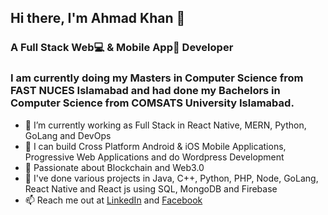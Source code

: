 ## Hi there, I'm Ahmad Khan 👋
### A Full Stack Web💻 & Mobile App📱 Developer
### I am currently doing my Masters in Computer Science from FAST NUCES Islamabad and had done my Bachelors in Computer Science from COMSATS University Islamabad.

- 🔭 I’m currently working as Full Stack in React Native, MERN, Python, GoLang and DevOps
- 💪 I can build Cross Platform Android & iOS Mobile Applications, Progressive Web Applications and do Wordpress Development 
- 🌱 Passionate about Blockchain and Web3.0 
- 👯 I've done various projects in Java, C++, Python, PHP, Node, GoLang, React Native and React js using SQL, MongoDB and Firebase
- 📫 Reach me out at [LinkedIn](https://www.linkedin.com/in/ahmadkhancodes) and [Facebook](https://www.facebook.com/ahmadkhancodes)

